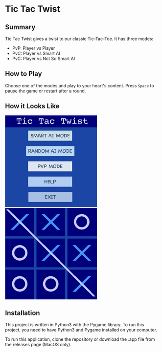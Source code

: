 # Tic Tac Twist

## Summary
Tic Tac Twist gives a twist to our classic Tic-Tac-Toe. It has three modes: 

- PvP: Player vs Player
- PvC: Player vs Smart AI
- PvC: Player vs Not So Smart AI

## How to Play
Choose one of the modes and play to your heart's content.
Press `Space` to pause the game or restart after a round.

## How it Looks Like

<img src="/assets/Ui.png" alt="Menu" width="300" height="300">

<img src="/assets/Game.png" alt="Game Image" width="300" height="300">

## Installation
This project is written in Python3 with the Pygame library. To run this project, you need to have Python3 and Pygame installed on your computer.

To run this application, clone the repository or download the .app file from the releases page (MacOS only).





